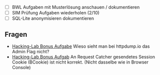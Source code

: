 - [ ] BWL Aufgaben mit Musterlösung anschauen / dokumentieren
- [ ] SIM Prüfung Aufgaben wiederholen (2/10)
- [ ] SQL-Lite anonymisieren dokumentieren

## Fragen
- [Hacking-Lab Bonus Aufgabe](https://siw.hacking-lab.com/events/59/challenges/389) Wieso sieht man bei httpdump.io das Admin Flag nicht?
- [Hacking-Lab Bonus Aufgab](https://siw.hacking-lab.com/events/59/challenges/389dig) An Request Catcher gesendetes Session Cookie (BCookie) ist nicht korrekt. (Nicht dasselbe wie in Browser Console)